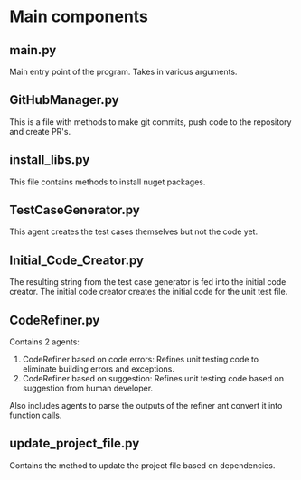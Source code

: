 # Main components

## main.py

Main entry point of the program. Takes in various arguments.

## GitHubManager.py

This is a file with methods to make git commits, push code to the repository and create PR's.

## install_libs.py

This file contains methods to install nuget packages.

## TestCaseGenerator.py

This agent creates the test cases themselves but not the code yet.

## Initial_Code_Creator.py

The resulting string from the test case generator is fed into the initial code creator. The initial code creator creates the initial code for the unit test file.

## CodeRefiner.py

Contains 2 agents:

1. CodeRefiner based on code errors: Refines unit testing code to eliminate building errors and exceptions.
2. CodeRefiner based on suggestion: Refines unit testing code based on suggestion from human developer.

Also includes agents to parse the outputs of the refiner ant convert it into function calls.

## update_project_file.py

Contains the method to update the project file based on dependencies.

